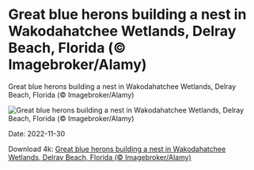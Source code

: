 # Great blue herons building a nest in Wakodahatchee Wetlands, Delray Beach, Florida (© Imagebroker/Alamy)

Great blue herons building a nest in Wakodahatchee Wetlands, Delray Beach, Florida (© Imagebroker/Alamy)

![Great blue herons building a nest in Wakodahatchee Wetlands, Delray Beach, Florida (© Imagebroker/Alamy)](https://bing.com/th?id=OHR.HeronGiving_EN-US9774285216_UHD.jpg&w=1024&h=576)

Date: 2022-11-30

Download 4k: [Great blue herons building a nest in Wakodahatchee Wetlands, Delray Beach, Florida (© Imagebroker/Alamy)](https://bing.com/th?id=OHR.HeronGiving_EN-US9774285216_UHD.jpg)

